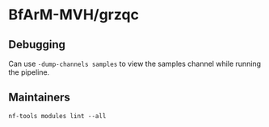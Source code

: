 # BfArM-MVH/grzqc

## Debugging

Can use `-dump-channels samples` to view the samples channel while running the pipeline.

## Maintainers

```
nf-tools modules lint --all
```
